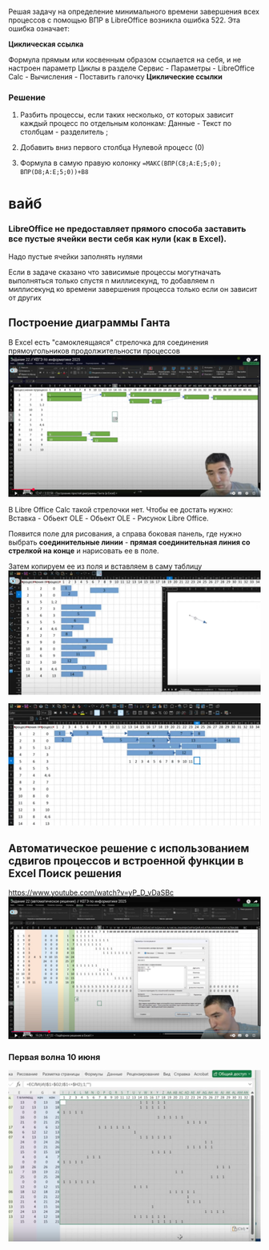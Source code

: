 Решая задачу на определение минимального времени завершения всех процессов с помощью ВПР в LibreOffice возникла ошибка 522.
Эта ошибка означает: 

**Циклическая ссылка**

Формула прямым или косвенным образом ссылается на себя, и не настроен параметр Циклы в разделе Сервис - Параметры - LibreOffice Calc - Вычисления - Поставить галочку **Циклические ссылки**


### Решение

1) Разбить процессы, если таких несколько, от которых зависит каждый процесс по отдельным колонкам: Данные - Текст по столбцам - разделитель ;

2) Добавить вниз первого столбца Нулевой процесс (0)

3) Формула в самую правую колонку ```=МАКС(ВПР(C8;A:E;5;0); ВПР(D8;A:E;5;0))+B8```

# вайб
### LibreOffice не предоставляет прямого способа заставить все пустые ячейки вести себя как нули (как в Excel). 
Надо пустые ячейки заполнять нулями


Если в задаче сказано что зависимые процессы могутначать выполняться только спустя n миллисекунд, то добавляем n миллисекунд ко времени завершения процесса только если он зависит от других



## Построение диаграммы Ганта  
В Excel есть "самоклеящаяся" стрелочка для соединения прямоугольников продолжительности процессов
![diagram_ganta_excel.png](diagram_ganta_excel.png)

В Libre Office Calc такой стрелочки нет. Чтобы ее достать нужно: Вставка - Обьект OLE - Обьект OLE - Рисунок Libre Office.

Появится поле для рисования, а справа боковая панель, где нужно выбрать **соединительные линии** - **прямая соединительная линия со стрелкой на конце** и нарисовать ее в поле.

Затем копируем ее из поля и вставляем в саму таблицу
![img.png](img.png)

![img_1.png](img_1.png)


## Автоматическое решение с использованием сдвигов процессов и встроенной функции в Excel Поиск решения
https://www.youtube.com/watch?v=yP_D_vDaSBc
![img_2.png](img_2.png)

### Первая волна 10 июня
![img_3.png](img_3.png)